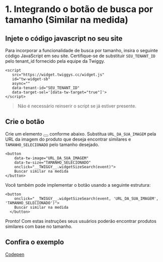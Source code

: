 # 1. Integrando o botão de busca por tamanho (Similar na medida)

## Injete o código javascript no seu site
Para incorporar a funcionalidade de busca por tamanho, insira o seguinte código JavaScript em seu site. Certifique-se de substituir `SEU_TENANT_ID` pelo tenant_id fornecido pela equipe da Twiggy.

```
<script 
   src="https://widget.twiggys.cc/widget.js" 
   id="tw-widget-sb" 
   async="" 
   data-tenant-id="SEU_TENANT_ID" 
   data-target-sel='[data-tw-target="true"]'>
</script>
```

> Não é necessário reinserir o script se já estiver presente.

## Crie o botão
Crie um elemento <button></button> conforme abaixo. Substitua `URL_DA_SUA_IMAGEM` pela URL da imagem do produto que deseja encontrar similares e `TAMANHO_SELECIONADO` pelo tamanho desejado.

```
<button 
    data-tw-image="URL_DA_SUA_IMAGEM" 
    data-tw-size="TAMANHO_SELECIONADO" 
    onclick="__TWIGGY__.widgetSizeSearch(event)">
    Buscar similar na medida
</button>
```
Você também pode implementar o botão usando a seguinte estrutura:

```
<button
    onclick="__TWIGGY__.widgetSizeSearch(event, 'URL_DA_SUA_IMAGEM', 'TAMANHO_SELECIONADO')">
    Buscar similar na medida
  </button>
```

Pronto! Com estas instruções seus usuários poderão encontrar produtos similares com base no tamanho.

## Confira o exemplo
[Codepen](https://codepen.io/twiggy-ai/pen/WNWmxZQ)
